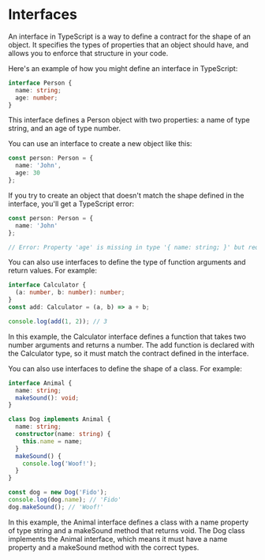 # Interfaces 

An interface in TypeScript is a way to define a contract for the shape of an object. It specifies the types of properties that an object should have, and allows you to enforce that structure in your code.

Here's an example of how you might define an interface in TypeScript:

```Typescript
interface Person {
  name: string;
  age: number;
}
```

This interface defines a Person object with two properties: a name of type string, and an age of type number.

You can use an interface to create a new object like this:

```Typescript
const person: Person = {
  name: 'John',
  age: 30
};
```

If you try to create an object that doesn't match the shape defined in the interface, you'll get a TypeScript error:

```Typescript
const person: Person = {
  name: 'John'
};

// Error: Property 'age' is missing in type '{ name: string; }' but required in type 'Person'.
```

You can also use interfaces to define the type of function arguments and return values. For example:

```Typescript
interface Calculator {
  (a: number, b: number): number;
}
const add: Calculator = (a, b) => a + b;

console.log(add(1, 2)); // 3
```

In this example, the Calculator interface defines a function that takes two number arguments and returns a number. The add function is declared with the Calculator type, so it must match the contract defined in the interface.

You can also use interfaces to define the shape of a class. For example:

```Typescript
interface Animal {
  name: string;
  makeSound(): void;
}

class Dog implements Animal {
  name: string;
  constructor(name: string) {
    this.name = name;
  }
  makeSound() {
    console.log('Woof!');
  }
}

const dog = new Dog('Fido');
console.log(dog.name); // 'Fido'
dog.makeSound(); // 'Woof!'
```

In this example, the Animal interface defines a class with a name property of type string and a makeSound method that returns void. The Dog class implements the Animal interface, which means it must have a name property and a makeSound method with the correct types.